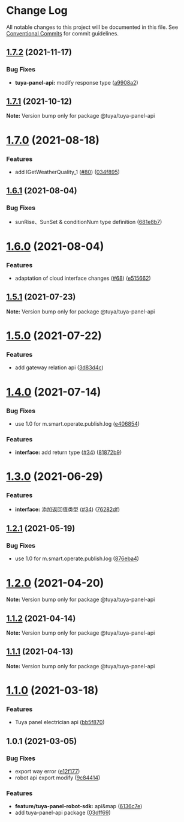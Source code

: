 # Change Log

All notable changes to this project will be documented in this file.
See [Conventional Commits](https://conventionalcommits.org) for commit guidelines.

## [1.7.2](https://github.com/tuya/tuya-panel-sdk/compare/@tuya/tuya-panel-api@1.7.1...@tuya/tuya-panel-api@1.7.2) (2021-11-17)


### Bug Fixes

* **tuya-panel-api:** modify response type ([a9908a2](https://github.com/tuya/tuya-panel-sdk/commit/a9908a2837849131d323384125b5d122c6ae13c6))





## [1.7.1](https://github.com/tuya/tuya-panel-sdk/compare/@tuya/tuya-panel-api@1.7.0...@tuya/tuya-panel-api@1.7.1) (2021-10-12)

**Note:** Version bump only for package @tuya/tuya-panel-api





# [1.7.0](https://github.com/tuya/tuya-panel-sdk/compare/@tuya/tuya-panel-api@1.6.1...@tuya/tuya-panel-api@1.7.0) (2021-08-18)


### Features

* add IGetWeatherQuality_1 ([#80](https://github.com/tuya/tuya-panel-sdk/issues/80)) ([034f895](https://github.com/tuya/tuya-panel-sdk/commit/034f895549f3f548a409726783d6bf52c810ba3c))





## [1.6.1](https://github.com/tuya/tuya-panel-sdk/compare/@tuya/tuya-panel-api@1.6.0...@tuya/tuya-panel-api@1.6.1) (2021-08-04)


### Bug Fixes

* sunRise、SunSet & conditionNum type definition ([681e8b7](https://github.com/tuya/tuya-panel-sdk/commit/681e8b7040549df4953aee1d821f53a623391742))





# [1.6.0](https://github.com/tuya/tuya-panel-sdk/compare/@tuya/tuya-panel-api@1.5.1...@tuya/tuya-panel-api@1.6.0) (2021-08-04)


### Features

* adaptation of cloud interface changes ([#68](https://github.com/tuya/tuya-panel-sdk/issues/68)) ([e515662](https://github.com/tuya/tuya-panel-sdk/commit/e5156628f8cf79b2dd6e0af112be3909a755db11))





## [1.5.1](https://github.com/tuya/tuya-panel-sdk/compare/@tuya/tuya-panel-api@1.5.0...@tuya/tuya-panel-api@1.5.1) (2021-07-23)

**Note:** Version bump only for package @tuya/tuya-panel-api





# [1.5.0](https://github.com/tuya/tuya-panel-sdk/compare/@tuya/tuya-panel-api@1.4.0...@tuya/tuya-panel-api@1.5.0) (2021-07-22)


### Features

* add gateway relation api ([3d83d4c](https://github.com/tuya/tuya-panel-sdk/commit/3d83d4c615e1f3f2e307d52e36e7a9963d1a1b19))





# [1.4.0](https://github.com/tuya/tuya-panel-sdk/compare/@tuya/tuya-panel-api@1.1.2...@tuya/tuya-panel-api@1.4.0) (2021-07-14)


### Bug Fixes

* use 1.0 for  m.smart.operate.publish.log ([e406854](https://github.com/tuya/tuya-panel-sdk/commit/e406854653878287b8855bc1bf61e5083794f52e))


### Features

* **interface:** add return type ([#34](https://github.com/tuya/tuya-panel-sdk/issues/34)) ([81872b9](https://github.com/tuya/tuya-panel-sdk/commit/81872b95ecad9db7781241241a88415fe2f6c9e9))





# [1.3.0](https://github.com/tuya/tuya-panel-sdk/compare/@tuya/tuya-panel-api@1.2.1...@tuya/tuya-panel-api@1.3.0) (2021-06-29)


### Features

* **interface:** 添加返回值类型 ([#34](https://github.com/tuya/tuya-panel-sdk/issues/34)) ([76282df](https://github.com/tuya/tuya-panel-sdk/commit/76282df7d05b8418faf4772a8fa19f73c3ed635d))





## [1.2.1](https://github.com/tuya/tuya-panel-sdk/compare/@tuya/tuya-panel-api@1.2.0...@tuya/tuya-panel-api@1.2.1) (2021-05-19)


### Bug Fixes

* use 1.0 for  m.smart.operate.publish.log ([876eba4](https://github.com/tuya/tuya-panel-sdk/commit/876eba449aebebb1a2f95c32c2c307ccf9242f91))





# [1.2.0](https://github.com/tuya/tuya-panel-sdk/compare/@tuya/tuya-panel-api@1.1.2...@tuya/tuya-panel-api@1.2.0) (2021-04-20)

**Note:** Version bump only for package @tuya/tuya-panel-api





## [1.1.2](https://github.com/tuya/tuya-panel-sdk/compare/@tuya/tuya-panel-api@1.1.1...@tuya/tuya-panel-api@1.1.2) (2021-04-14)

**Note:** Version bump only for package @tuya/tuya-panel-api





## [1.1.1](https://github.com/tuya/tuya-panel-sdk/compare/@tuya/tuya-panel-api@1.1.0...@tuya/tuya-panel-api@1.1.1) (2021-04-13)

**Note:** Version bump only for package @tuya/tuya-panel-api





# [1.1.0](https://github.com/tuya/tuya-panel-sdk/compare/@tuya/tuya-panel-api@1.0.1...@tuya/tuya-panel-api@1.1.0) (2021-03-18)


### Features

* Tuya panel electrician api ([bb5f870](https://github.com/tuya/tuya-panel-sdk/commit/bb5f870a7f860684e0f15cfe3ca6fe2e9da7869f))





## 1.0.1 (2021-03-05)


### Bug Fixes

* export way error ([e12f177](https://github.com/tuya/tuya-panel-sdk/commit/e12f17798ab7a455c24632f011c32e96090bbb32))
* robot api export modify ([9c84414](https://github.com/tuya/tuya-panel-sdk/commit/9c8441446551b0c8ab863ab96d6efdea600ba8c0))


### Features

* **feature/tuya-panel-robot-sdk:** api&map ([6136c7e](https://github.com/tuya/tuya-panel-sdk/commit/6136c7e4175cdd2dddf4ffa536ee20a057842ed2))
* add tuya-panel-api package ([03dff69](https://github.com/tuya/tuya-panel-sdk/commit/03dff693e85a9ddc737849c62120c8b2efb8c540))
